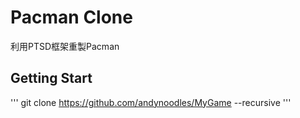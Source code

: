# Pacman Clone
利用PTSD框架重製Pacman


## Getting Start
'''
git clone https://github.com/andynoodles/MyGame --recursive
'''